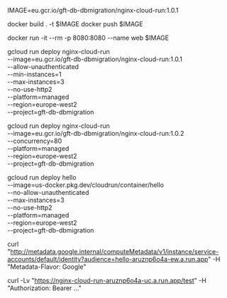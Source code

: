 
IMAGE=eu.gcr.io/gft-db-dbmigration/nginx-cloud-run:1.0.1


docker build . -t $IMAGE
docker push $IMAGE

docker run -it --rm -p 8080:8080 --name web $IMAGE


gcloud run deploy nginx-cloud-run \
--image=eu.gcr.io/gft-db-dbmigration/nginx-cloud-run:1.0.1 \
--allow-unauthenticated \
--min-instances=1 \
--max-instances=3 \
--no-use-http2 \
--platform=managed \
--region=europe-west2 \
--project=gft-db-dbmigration

gcloud run deploy nginx-cloud-run \
--image=eu.gcr.io/gft-db-dbmigration/nginx-cloud-run:1.0.2 \
--concurrency=80 \
--platform=managed \
--region=europe-west2 \
--project=gft-db-dbmigration


gcloud run deploy hello \
--image=us-docker.pkg.dev/cloudrun/container/hello \
--no-allow-unauthenticated \
--max-instances=3 \
--no-use-http2 \
--platform=managed \
--region=europe-west2 \
--project=gft-db-dbmigration

curl "http://metadata.google.internal/computeMetadata/v1/instance/service-accounts/default/identity?audience=hello-aruznp6o4a-ew.a.run.app" -H "Metadata-Flavor: Google"

curl -Lv "https://nginx-cloud-run-aruznp6o4a-uc.a.run.app/test" -H "Authorization: Bearer ..."


